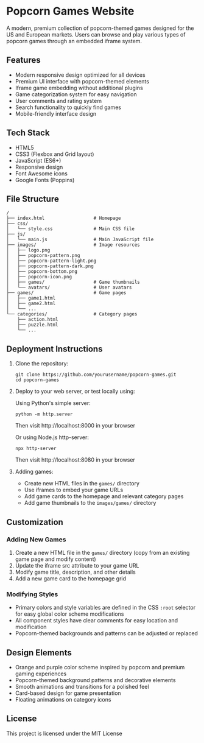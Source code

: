 # Popcorn Games Website

A modern, premium collection of popcorn-themed games designed for the US and European markets. Users can browse and play various types of popcorn games through an embedded iframe system.

## Features

- Modern responsive design optimized for all devices
- Premium UI interface with popcorn-themed elements
- Iframe game embedding without additional plugins
- Game categorization system for easy navigation
- User comments and rating system
- Search functionality to quickly find games
- Mobile-friendly interface design

## Tech Stack

- HTML5
- CSS3 (Flexbox and Grid layout)
- JavaScript (ES6+)
- Responsive design
- Font Awesome icons
- Google Fonts (Poppins)

## File Structure

```
/
├── index.html                  # Homepage
├── css/
│   └── style.css               # Main CSS file
├── js/
│   └── main.js                 # Main JavaScript file
├── images/                     # Image resources
│   ├── logo.png
│   ├── popcorn-pattern.png
│   ├── popcorn-pattern-light.png
│   ├── popcorn-pattern-dark.png
│   ├── popcorn-bottom.png
│   ├── popcorn-icon.png
│   ├── games/                  # Game thumbnails
│   └── avatars/                # User avatars
├── games/                      # Game pages
│   ├── game1.html
│   ├── game2.html
│   └── ...
└── categories/                 # Category pages
    ├── action.html
    ├── puzzle.html
    └── ...
```

## Deployment Instructions

1. Clone the repository:
   ```
   git clone https://github.com/yourusername/popcorn-games.git
   cd popcorn-games
   ```

2. Deploy to your web server, or test locally using:

   Using Python's simple server:
   ```
   python -m http.server
   ```
   Then visit http://localhost:8000 in your browser

   Or using Node.js http-server:
   ```
   npx http-server
   ```
   Then visit http://localhost:8080 in your browser

3. Adding games:
   - Create new HTML files in the `games/` directory
   - Use iframes to embed your game URLs
   - Add game cards to the homepage and relevant category pages
   - Add game thumbnails to the `images/games/` directory

## Customization

### Adding New Games

1. Create a new HTML file in the `games/` directory (copy from an existing game page and modify content)
2. Update the iframe src attribute to your game URL
3. Modify game title, description, and other details
4. Add a new game card to the homepage grid

### Modifying Styles

- Primary colors and style variables are defined in the CSS `:root` selector for easy global color scheme modifications
- All component styles have clear comments for easy location and modification
- Popcorn-themed backgrounds and patterns can be adjusted or replaced

## Design Elements

- Orange and purple color scheme inspired by popcorn and premium gaming experiences
- Popcorn-themed background patterns and decorative elements
- Smooth animations and transitions for a polished feel
- Card-based design for game presentation
- Floating animations on category icons

## License

This project is licensed under the MIT License 